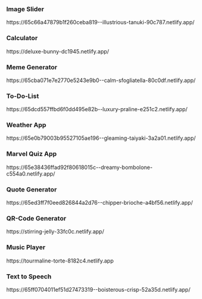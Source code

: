 <h3>Image Slider</h3>
https://65c66a47879b1f260ceba819--illustrious-tanuki-90c787.netlify.app/
<br>
<h3>Calculator</h3>
https://deluxe-bunny-dc1945.netlify.app/
<br>
<h3>Meme Generator</h3>
https://65cba071e7e2770e5243e9b0--calm-sfogliatella-80c0df.netlify.app/
<br>
<h3>To-Do-List</h3>
https://65dcd557ffbd6f0dd495e82b--luxury-praline-e251c2.netlify.app/
<br>
<h3>Weather App</h3>
https://65e0b79003b95527105ae196--gleaming-taiyaki-3a2a01.netlify.app/
<br>
<h3> Marvel Quiz App</h3>
https://65e38436ffad92f80618015c--dreamy-bombolone-c554a0.netlify.app/
<br>
<h3>Quote Generator</h3>
https://65ed3ff7f0eed826844a2d76--chipper-brioche-a4bf56.netlify.app/
<br>
<h3>QR-Code Generator</h3>
https://stirring-jelly-33fc0c.netlify.app/
<br>
<h3>Music Player</h3>
https://tourmaline-torte-8182c4.netlify.app
<br>
<h3>Text to Speech</h3>
https://65ff0704011ef51d27473319--boisterous-crisp-52a35d.netlify.app/
